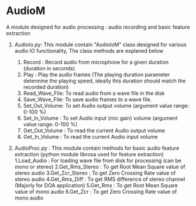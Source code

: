 # AudioM
A module designed for audio processing : audio recording and basic feature extraction
1. AudioIo.py: This module contain "AudioIoM" class designed for various audio IO functionality, The class methods are explaned below
   1. Record : Record audio from microphone for a given duration (duration in seconds)
   2. Play : Play the audio frames (The playing duration parameter determine the playing speed, ideally this duration should match the recorded duration)
   3. Read_Wave_File:  To read audio from a wave file in the disk
   4. Save_Wave_File: To save audio frames to a wave file.
   5. Set_Out_Volume:  To set Audio output volume (argument value range: 0-100 %)
   6. Set_In_Volume : To set Audio input (mic gain) volume (argument value range: 0-100 %)
   7. Get_Out_Volume : To read the current Audio output volume 
   8. Get_In_Volume : To read the current Audio input volume 
  
2. AudioProc.py : This module contain methods for basic audio feature extraction (python module librosa used for feature extraction)
   1.Load_Audio : For loading wave file from disk for processing (can be mono or stereo)
   2.Get_Rms_Stereo : To get Root Mean Square value of stereo audio
   3.Get_Zcr_Stereo : To get Zero Crossing Rate value of stereo audio
   4.Get_Rms_Diff : To get RMS difference of stereo channel (Majorly for DOA application)
   5.Get_Rms : To get Root Mean Square value of mono audio
   6.Get_Zcr : To get Zero Crossing Rate value of mono audio

